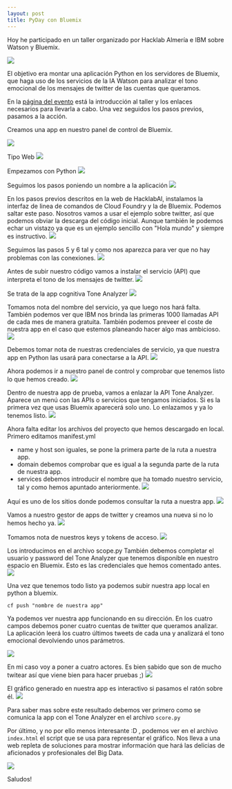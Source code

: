 ```yaml
---
layout: post
title: PyDay con Bluemix
---
```


Hoy he participado en un taller organizado por Hacklab Almería e IBM sobre Watson y Bluemix.

![](https://i.imgur.com/ddkwHng.png)

El objetivo era montar una aplicación Python en los servidores de Bluemix, que haga uso de los servicios de la IA Watson para analizar el tono emocional de los mensajes de twitter de las cuentas que queramos.

En la [página del evento](http://hacklabalmeria.net/actividades/2016/09/15/taller-de-watson.html) está la introducción al taller y los enlaces necesarios para llevarla a cabo. Una vez seguidos los pasos previos, pasamos a la acción.

Creamos una app en nuestro panel de control de Bluemix.

![](https://i.imgur.com/VcwcIJN.png)

Tipo Web
![](https://i.imgur.com/q9U7Zp5.png)

Empezamos con Python
![](https://i.imgur.com/ljQFcSi.png)

Seguimos los pasos poniendo un nombre a la aplicación
![](https://i.imgur.com/FDpsnx2.png)

En los pasos previos descritos en la web de HacklabAl, instalamos la interfaz de linea de comandos de Cloud Foundry y la de Bluemix.
Podemos saltar este paso.
Nosotros vamos a usar el ejemplo sobre twitter, así que podemos obviar la descarga del código inicial. Aunque también le podemos echar un vistazo ya que es un ejemplo sencillo con "Hola mundo" y siempre es instructivo.
![](https://i.imgur.com/HRW4EZP.png)

Seguimos las pasos 5 y 6 tal y como nos aparezca para ver que no hay problemas con las conexiones.
![](https://i.imgur.com/bliGXfC.png)

Antes de subir nuestro código vamos a instalar el servicio (API) que interpreta el tono de los mensajes de twitter.
![](https://i.imgur.com/1TrI19W.png)

Se trata de la app cognitiva Tone Analyzer
![](https://i.imgur.com/RuBJwqF.png)

Tomamos nota del nombre del servicio, ya que luego nos hará falta. También podemos ver que IBM nos brinda las primeras 1000 llamadas API de cada mes de manera gratuita. También podemos preveer el coste de nuestra app en el caso que estemos planeando hacer algo mas ambicioso.
![](https://i.imgur.com/O53rG5j.png)

Debemos tomar nota de nuestras credenciales de servicio, ya que nuestra app en Python las usará para conectarse a la API.
![](https://i.imgur.com/K1Hbzfu.png)

Ahora podemos ir a nuestro panel de control y comprobar que tenemos listo lo que hemos creado.
![](https://i.imgur.com/wgtaoe4.png)

Dentro de nuestra app de prueba, vamos a enlazar la API Tone Analyzer. Aparece un menú con las APIs o servicios que tengamos iniciados. Si es la primera vez que usas Bluemix aparecerá solo uno. Lo enlazamos y ya lo tenemos listo.
![](https://i.imgur.com/a3HnJq3.png)

Ahora falta editar los archivos del proyecto que hemos descargado en local.
Primero editamos manifest.yml
* name y host son iguales, se pone la primera parte de la ruta a nuestra app.
* domain debemos comprobar que es igual a la segunda parte de la ruta de nuestra app.
* services debemos introducir el nombre que ha tomado nuestro servicio, tal y como hemos apuntado anteriormente.
![](https://i.imgur.com/5KYv4Rm.png)

Aquí es uno de los sitios donde podemos consultar la ruta a nuestra app.
![](https://i.imgur.com/1IHZUV1.png)

Vamos a nuestro gestor de apps de twitter y creamos una nueva si no lo hemos hecho ya.
![](https://i.imgur.com/zBWyYDl.png)

Tomamos nota de nuestros keys y tokens de acceso.
![](https://i.imgur.com/Q7fCf1T.png)

Los introducimos en el archivo scope.py
También debemos completar el usuario y password del Tone Analyzer que tenemos disponible en nuestro espacio en Bluemix. Esto es las credenciales que hemos comentado antes.
![](https://i.imgur.com/MTYVkyA.png)

Una vez que tenemos todo listo ya podemos subir nuestra app local en python a bluemix.

```cf push "nombre de nuestra app"```

Ya podemos ver nuestra app funcionando en su dirección.
En los cuatro campos debemos poner cuatro cuentas de twitter que queramos analizar. La aplicación leerá los cuatro últimos tweets de cada una y analizará el tono emocional devolviendo unos parámetros.

![](https://i.imgur.com/q4O1Y43.png)

En mi caso voy a poner a cuatro actores. Es bien sabido que son de mucho twitear así que viene bien para hacer pruebas ;)
![](https://i.imgur.com/Bn735qJ.png)

El gráfico generado en nuestra app es interactivo si pasamos el ratón sobre él.
![](https://i.imgur.com/BtkeGoz.png)

Para saber mas sobre este resultado debemos ver primero como se comunica la app con el Tone Analyzer en el archivo ```score.py```

Por último, y no por ello menos interesante :D , podemos ver en el archivo ```index.html``` el script que se usa para representar el gráfico. Nos lleva a una web repleta de soluciones para mostrar información que hará las delicias de aficionados y profesionales del Big Data.

![](https://i.imgur.com/ATBgOxF.jpg)

Saludos!
